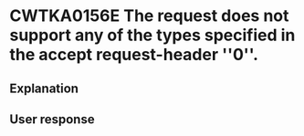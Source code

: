 # CWTKA0156E The request does not support any of the types specified in the accept request-header ''0''.

## Explanation

## User response